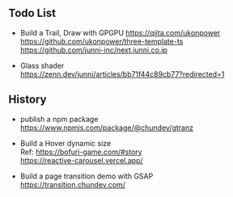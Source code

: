 ## Todo List

- Build a Trail, Draw with GPGPU
  https://qiita.com/ukonpower  
  https://github.com/ukonpower/three-template-ts  
  https://github.com/junni-inc/next.junni.co.jp

- Glass shader  
  https://zenn.dev/junni/articles/bb71f44c89cb77?redirected=1

## History

- publish a npm package  
  https://www.npmjs.com/package/@chundev/gtranz

- Build a Hover dynamic size  
  Ref: https://bofuri-game.com/#story  
  https://reactive-carousel.vercel.app/

- Build a page transition demo with GSAP  
  https://transition.chundev.com/
